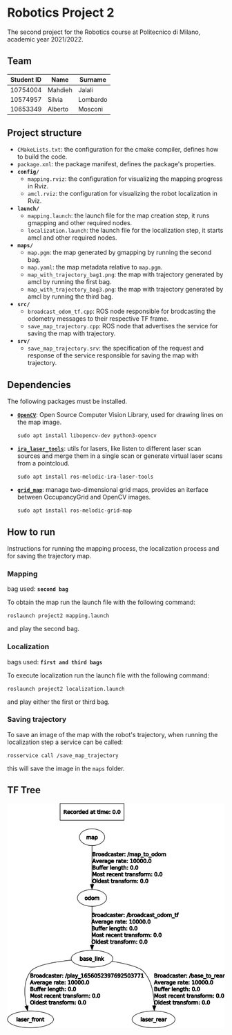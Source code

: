 # Robotics Project 2

The second project for the Robotics course at Politecnico di Milano, academic year 2021/2022.

## Team

| Student ID | Name    | Surname  |
| ---------- | ------- | -------- |
| 10754004   | Mahdieh | Jalali   |
| 10574957   | Silvia  | Lombardo |
| 10653349   | Alberto | Mosconi  |

## Project structure

- `CMakeLists.txt`: the configuration for the cmake compiler, defines how to build the code.
- `package.xml`: the package manifest, defines the package's properties.
- **`config/`**
  - `mapping.rviz`: the configuration for visualizing the mapping progress in Rviz.
  - `amcl.rviz`: the configuration for visualizing the robot localization in Rviz.
- **`launch/`**
  - `mapping.launch`: the launch file for the map creation step, it runs gmapping and other required nodes.
  - `localization.launch`: the launch file for the localization step, it starts amcl and other required nodes.
- **`maps/`**
  - `map.pgm`: the map generated by gmapping by running the second bag.
  - `map.yaml`: the map metadata relative to `map.pgm`.
  - `map_with_trajectory_bag1.png`: the map with trajectory generated by amcl by running the first bag.
  - `map_with_trajectory_bag3.png`: the map with trajectory generated by amcl by running the third bag.
- **`src/`**
  - `broadcast_odom_tf.cpp`: ROS node responsible for brodcasting the odometry messages to their respective TF frame.
  - `save_map_trajectory.cpp`: ROS node that advertises the service for saving the map with trajectory.
- **`srv/`**
  - `save_map_trajectory.srv`: the specification of the request and response of the service responsible for saving the map with trajectory.

## Dependencies

The following packages must be installed.

- [**`OpenCV`**](https://opencv.org/): Open Source Computer Vision Library, used for drawing lines on the map image.

  ```
  sudo apt install libopencv-dev python3-opencv
  ```

- [**`ira_laser_tools`**](https://wiki.ros.org/ira_laser_tools): utils for lasers, like listen to different laser scan sources and merge them in a single scan or generate virtual laser scans from a pointcloud.

  ```
  sudo apt install ros-melodic-ira-laser-tools
  ```

- [**`grid_map`**](https://wiki.ros.org/grid_map): manage two-dimensional grid maps, provides an iterface between OccupancyGrid and OpenCV images.
  ```
  sudo apt install ros-melodic-grid-map
  ```

## How to run

Instructions for running the mapping process, the localization process and for saving the trajectory map.

### Mapping

bag used: **`second bag`**

To obtain the map run the launch file with the following command:

```
roslaunch project2 mapping.launch
```

and play the second bag.

### Localization

bags used: **`first and third bags`**

To execute localization run the launch file with the following command:

```
roslaunch project2 localization.launch
```

and play either the first or third bag.

### Saving trajectory

To save an image of the map with the robot's trajectory, when running the localization step a service can be called:

```
rosservice call /save_map_trajectory
```

this will save the image in the `maps` folder.

## TF Tree

![tf tree](images/tf-tree.png)
